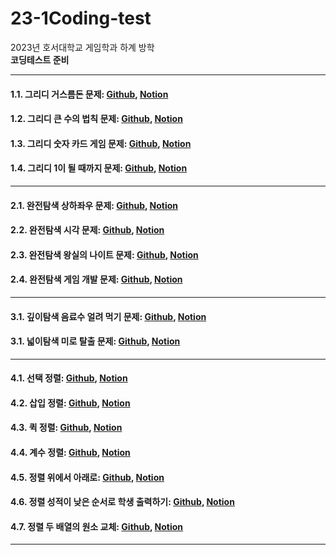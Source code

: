 # 23-1Coding-test
2023년 호서대학교 게임학과 하계 방학   
**코딩테스트 준비**
* * *
#### 1.1. 그리디 거스름돈 문제: [Github][1_link], [Notion][1_1_link]
[1_link]: https://github.com/hb2133/23-1Coding-test/blob/main/Greedy/Greedy.cpp "그리디 거스름돈 문제 코드"
[1_1_link]: https://solar-plot-07f.notion.site/1-_-129e367207494cae85aefe0873a51715?pvs=4 "그리디 거스름돈 문제 설명"

#### 1.2. 그리디 큰 수의 법칙 문제: [Github][2_link], [Notion][2_2_link]
[2_link]: https://github.com/hb2133/23-1Coding-test/blob/main/Greedy_2/Greedy_2.cpp "그리디 큰 수의 법칙 문제 코드"
[2_2_link]: https://solar-plot-07f.notion.site/2-_-d4094fe3f8bf48abb6e3309906be0e2a?pvs=4 "그리디 큰 수의 법칙 문제 설명"

#### 1.3. 그리디 숫자 카드 게임 문제: [Github][3_link], [Notion][3_3_link]
[3_link]: https://github.com/hb2133/23-1Coding-test/blob/main/Greedy_3/Greedy_3.cpp "그리디 숫자 카드 게임 문제 코드"
[3_3_link]: https://solar-plot-07f.notion.site/3-_-5f595991d9794375ad025180342fc838?pvs=4 "그리디 숫자 카드 게임 문제 설명"

#### 1.4. 그리디 1이 될 때까지 문제: [Github][4_link], [Notion][4_4_link]
[4_link]: https://github.com/hb2133/23-1Coding-test/blob/main/Greedy_4/Greedy_4.cpp "그리디 1이 될 때까지 문제 코드"
[4_4_link]: https://solar-plot-07f.notion.site/4-_1-0f4df1b3ebdb4f7eb1e24f5f7580b5aa?pvs=4 "그리디 1이 될 때까지 문제 설명"
* * *
#### 2.1. 완전탐색 상하좌우 문제: [Github][5_link], [Notion][5_5_link]
[5_link]: https://github.com/hb2133/23-1Coding-test/blob/main/%EC%83%81%ED%95%98%EC%A2%8C%EC%9A%B0/%EC%83%81%ED%95%98%EC%A2%8C%EC%9A%B0.cpp "상하좌우 문제 코드"
[5_5_link]: https://solar-plot-07f.notion.site/5-eafbe86b43f14bfc8473d3863d960805?pvs=4 "상하좌우 문제 설명"

#### 2.2. 완전탐색 시각 문제: [Github][6_link], [Notion][6_6_link]
[6_link]: https://github.com/hb2133/23-1Coding-test/blob/main/%EC%8B%9C%EA%B0%81/%EC%8B%9C%EA%B0%81.cpp "시각 문제 코드"
[6_6_link]: https://solar-plot-07f.notion.site/6-058b8597f3e1495ba920b6e6b7c75340?pvs=4 "시각 문제 설명"

#### 2.3. 완전탐색 왕실의 나이트 문제: [Github][7_link], [Notion][7_7_link]
[7_link]: https://github.com/hb2133/23-1Coding-test/blob/main/%EC%99%95%EC%8B%A4%EC%9D%98%20%EB%82%98%EC%9D%B4%ED%8A%B8/%EC%99%95%EC%8B%A4%EC%9D%98%EB%82%98%EC%9D%B4%ED%8A%B8.cpp "왕실의 나이트 문제 코드"
[7_7_link]: https://solar-plot-07f.notion.site/7-381d6e4ab11e46978e07a434a39399d3?pvs=4 "왕실의 나이트 문제 설명"

#### 2.4. 완전탐색 게임 개발 문제: [Github][8_link], [Notion][8_8_link]
[8_link]: https://github.com/hb2133/23-1Coding-test/blob/main/%EC%99%84%EC%A0%84%ED%83%90%EC%83%89_%EA%B2%8C%EC%9E%84%20%EA%B0%9C%EB%B0%9C/%EA%B2%8C%EC%9E%84%EA%B0%9C%EB%B0%9C.cpp "게임 개발 문제 코드"
[8_8_link]: https://solar-plot-07f.notion.site/8-_-d82e5650592b4f30815b9c5555eb6a23?pvs=4 "게임 개발 문제 설명"
* * *
#### 3.1. 깊이탐색 음료수 얼려 먹기 문제: [Github][9_link], [Notion][9_9_link]
[9_link]: https://github.com/hb2133/23-1Coding-test/blob/main/%EC%9D%8C%EB%A3%8C%EC%88%98%20%EC%96%BC%EB%A0%A4%20%EB%A8%B9%EA%B8%B0/%EC%9D%8C%EB%A3%8C%EC%88%98%20%EC%96%BC%EB%A0%A4%20%EB%A8%B9%EA%B8%B0.cpp "음료수 얼려 먹기 문제 코드"
[9_9_link]: https://solar-plot-07f.notion.site/9-DFS_-4cba9d5a1b5f426580049fefa807b04d?pvs=4 "음료수 얼려 먹기 문제 설명"

#### 3.1. 넓이탐색 미로 탈출 문제: [Github][10_link], [Notion][10_10_link]
[10_link]: https://github.com/hb2133/23-1Coding-test/blob/main/%EB%AF%B8%EB%A1%9C%20%ED%83%88%EC%B6%9C/%EB%AF%B8%EB%A1%9C%ED%83%88%EC%B6%9C.cpp "미로 탈출 문제 코드"
[10_10_link]: https://solar-plot-07f.notion.site/10-BFS_-6d8de667ded14f1889eaf34722bdf8b0?pvs=4 "미로 탈출 문제 설명"
* * *
#### 4.1. 선택 정렬: [Github][11_link], [Notion][11_11_link]
[11_link]: https://github.com/hb2133/23-1Coding-test/blob/main/%EC%84%A0%ED%83%9D%EC%A0%95%EB%A0%AC/selection_sort.cpp "선택 정렬 코드"
[11_11_link]: https://solar-plot-07f.notion.site/11-607158ae78264ac88f369a5c2ec09ae3?pvs=4 "선택 정렬 설명"

#### 4.2. 삽입 정렬: [Github][12_link], [Notion][12_12_link]
[12_link]: https://github.com/hb2133/23-1Coding-test/blob/main/%EC%82%BD%EC%9E%85%EC%A0%95%EB%A0%AC/insertion%20sort.cpp "삽입 정렬 코드"
[12_12_link]: https://solar-plot-07f.notion.site/11-607158ae78264ac88f369a5c2ec09ae3?pvs=4 "삽입 정렬 설명"

#### 4.3. 퀵 정렬: [Github][13_link], [Notion][13_13_link]
[13_link]: https://github.com/hb2133/23-1Coding-test/blob/main/%ED%80%B5%EC%A0%95%EB%A0%AC/quick_sort.cpp "퀵 정렬 코드"
[13_13_link]: https://solar-plot-07f.notion.site/11-607158ae78264ac88f369a5c2ec09ae3?pvs=4 "퀵 정렬 설명"

#### 4.4. 계수 정렬: [Github][14_link], [Notion][14_14_link]
[14_link]: https://github.com/hb2133/23-1Coding-test/blob/main/%EA%B3%84%EC%88%98%EC%A0%95%EB%A0%AC/counting_sort.cpp "계수 정렬 코드"
[14_14_link]: https://solar-plot-07f.notion.site/11-607158ae78264ac88f369a5c2ec09ae3?pvs=4 "계수 정렬 설명"

#### 4.5. 정렬 위에서 아래로: [Github][15_link], [Notion][15_15_link]
[15_link]: https://github.com/hb2133/23-1Coding-test/blob/main/%EC%84%A0%ED%83%9D%EC%A0%95%EB%A0%AC_%EC%9C%84%EC%97%90%EC%84%9C%20%EC%95%84%EB%9E%98%EB%A1%9C/%EC%9C%84%EC%97%90%EC%84%9C%20%EC%95%84%EB%9E%98%EB%A1%9C.cpp "위에서 아래로 문제 코드"
[15_15_link]: https://solar-plot-07f.notion.site/12-_-7a2f4c4a5e4145609b7fe9c34d79e383?pvs=4 "위에서 아래로 문제 설명"

#### 4.6. 정렬 성적이 낮은 순서로 학생 출력하기: [Github][16_link], [Notion][16_16_link]
[16_link]: https://github.com/hb2133/23-1Coding-test/blob/main/%EC%A0%95%EB%A0%AC_%EC%84%B1%EC%A0%81%EC%9D%B4%20%EB%82%AE%EC%9D%80%20%EC%88%9C%EC%84%9C%EB%A1%9C%20%ED%95%99%EC%83%9D%20%EC%B6%9C%EB%A0%A5%ED%95%98%EA%B8%B0/%EC%84%B1%EC%A0%81%EC%9D%B4%20%EB%82%AE%EC%9D%80%20%EC%88%9C%EC%84%9C%EB%A1%9C%20%ED%95%99%EC%83%9D%20%EC%B6%9C%EB%A0%A5%ED%95%98%EA%B8%B0.cpp "성적이 낮은 순서로 학생 출력하기 문제 코드"
[16_16_link]: https://solar-plot-07f.notion.site/12-_-05932dbbf0a6425f980a326c754f0732?pvs=4 "성적이 낮은 순서로 학생 출력하기 문제 설명"

#### 4.7. 정렬 두 배열의 원소 교체: [Github][17_link], [Notion][17_17_link]
[17_link]: https://github.com/hb2133/23-1Coding-test/blob/main/%EC%A0%95%EB%A0%AC_%EB%91%90%20%EB%B0%B0%EC%97%B4%EC%9D%98%20%EC%9B%90%EC%86%8C%20%EA%B5%90%EC%B2%B4/%EB%91%90%20%EB%B0%B0%EC%97%B4%EC%9D%98%20%EC%9B%90%EC%86%8C%20%EA%B5%90%EC%B2%B4.cpp "두 배열의 원소 교체 문제 코드"
[17_17_link]: https://solar-plot-07f.notion.site/14-c3fc7f04f951419e9c2180d737b83dce?pvs=4 "두 배열의 원소 교체 문제 설명"
* * *
